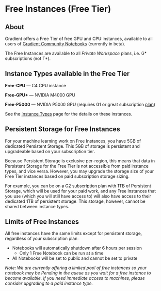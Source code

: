# Free Instances (Free Tier)

## About

Gradient offers a Free Tier of free GPU and CPU instances, available to all users of [Gradient Community Notebooks](../../explore-train-deploy/notebooks/create-a-notebook/public-notebooks.md) (currently in beta).

The Free Instances are available to all _Private Workspace_ plans, i.e. G\* subscriptions (not T\*).

## Instance Types available in the Free Tier

**Free-CPU** — C4 CPU instance

**Free-GPU+** — NVIDIA M4000 GPU

**Free-P5000** — NVIDIA P5000 GPU (requires G1 or great subscription [plan](https://gradient.paperspace.com/pricing))&#x20;

See the [Instance Types](./) page for the details on these instances.

## Persistent Storage for Free Instances

For your machine learning work on Free Instances, you have 5GB of dedicated Persistent Storage. This 5GB of storage is persistent and upgradeable based on your subscription tier.

Because Persistent Storage is exclusive per-region, this means that data in Persistent Storage for the Free Tier is not accessible from paid instance types, and vice versa. However, you may upgrade the storage size of your Free Tier instances based on paid subscription storage sizing.

For example, you can be on a G2 subscription plan with 1TB of Persistent Storage, which will be used for your paid work, and any Free Instances that you use (which you will still have access to) will also have access to their dedicated 1TB of persistent storage. This storage, however, cannot be shared between instance types.

## Limits of Free Instances

All free instances have the same limits except for persistent storage, regardless of your subscription plan:

* Notebooks will automatically shutdown after 6 hours per session
  * Only 1 Free Notebook can be run at a time&#x20;
* All Notebooks will be set to public and cannot be set to private

_Note: We are currently offering a limited pool of free instances so your notebook may be Pending in the queue as you wait for a free instance to become available. If you need immediate access to machines, please consider upgrading to a paid instance type._

